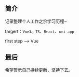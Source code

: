 <!--
 * @Description: 
 * @Author: yourName
 * @Date: 2022-04-12 13:40:01
 * @LastEditors: yourName
 * @LastEditTime: 2022-04-12 14:14:46
-->
## 简介

记录整理个人工作之余学习历程~



targert：`Vue3`、`TS`、`React`、`uni-app`

first step --> Vue



## 最后

希望警示自己持续更新，坚持下去。

